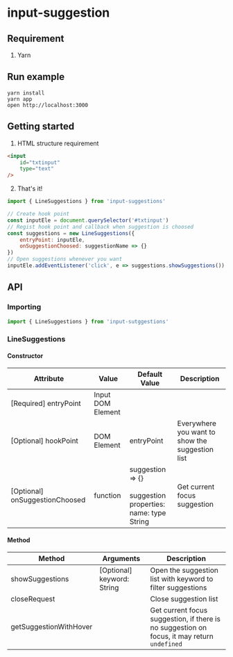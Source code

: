 # input-suggestion

## Requirement
1. Yarn

## Run example
```shell
yarn install
yarn app
open http://localhost:3000
```

## Getting started
1. HTML structure requirement
```html
<input 
    id="txtinput"
    type="text"
/>
```

2. That's it!
```javascript
import { LineSuggestions } from 'input-suggestions'

// Create hook point
const inputEle = document.querySelector('#txtinput')
// Regist hook point and callback when suggestion is choosed
const suggestions = new LineSuggestions({
    entryPoint: inputEle,
    onSuggestionChoosed: suggestionName => {}
})
// Open suggestions whenever you want
inputEle.addEventListener('click', e => suggestions.showSuggestions())
```

## API
### Importing
```javascript
import { LineSuggestions } from 'input-sutggestions'
```

### LineSuggestions
#### Constructor
| Attribute                      | Value             | Default Value                                                      | Description                                     |
|--------------------------------|-------------------|--------------------------------------------------------------------|-------------------------------------------------|
| [Required] entryPoint          | Input DOM Element |                                                                    |                                                 |
| [Optional] hookPoint           | DOM Element       | entryPoint                                                         | Everywhere you want to show the suggestion list |
| [Optional] onSuggestionChoosed | function          | suggestion => {} <br><br> suggestion properties: name: type String | Get current focus suggestion                    |

#### Method
| Method                 | Arguments                  | Description                                                                                 |
|------------------------|----------------------------|---------------------------------------------------------------------------------------------|
| showSuggestions        | [Optional] keyword: String | Open the suggestion list with keyword to filter suggestions                                 |
| closeRequest           |                            | Close suggestion list                                                                       |
| getSuggestionWithHover |                            | Get current focus suggestion, if there is no suggestion on focus, it may return `undefined` |